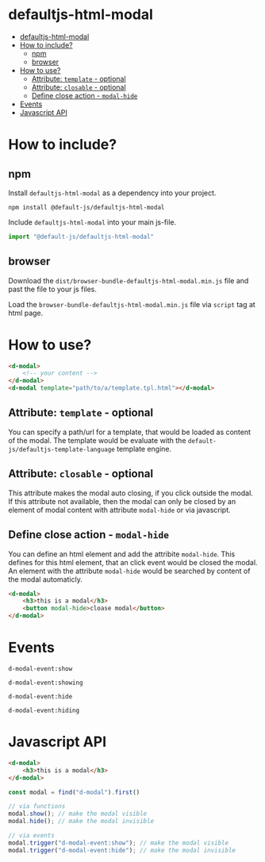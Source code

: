 # defaultjs-html-modal

- [defaultjs-html-modal](#defaultjs-html-modal)
- [How to include?](#how-to-include)
  - [npm](#npm)
  - [browser](#browser)
- [How to use?](#how-to-use)
  - [Attribute: `template` - optional](#attribute-template---optional)
  - [Attribute: `closable` - optional](#attribute-closable---optional)
  - [Define close action - `modal-hide`](#define-close-action---modal-hide)
- [Events](#events)
- [Javascript API](#javascript-api)

# How to include?

## npm

Install `defaultjs-html-modal` as a dependency into your project.
```
npm install @default-js/defaultjs-html-modal
```

Include `defaultjs-html-modal` into your main js-file.
```javascript
import "@default-js/defaultjs-html-modal"
```

## browser

Download the `dist/browser-bundle-defaultjs-html-modal.min.js` file and past the file to your js files.

Load the `browser-bundle-defaultjs-html-modal.min.js` file via `script` tag at html page.

# How to use?

```html 
<d-modal>
    <!-- your content -->
</d-modal>
<d-modal template="path/to/a/template.tpl.html"></d-modal>
```
## Attribute: `template` - optional

You can specify a path/url for a template, that would be loaded as content of the modal. The template would be evaluate with the `default-js/defaultjs-template-language` template engine.

## Attribute: `closable` - optional

This attribute makes the modal auto closing, if you click outside the modal. If this attribute not available, then the modal can only be closed by an element of modal content with attribute `modal-hide` or via javascript.

## Define close action - `modal-hide`

You can define an html element and add the attribite `modal-hide`. This defines for this html element, that an click event would be closed the modal. An element with the attribute `modal-hide` would be searched by content of the modal automaticly.

```html
<d-modal>
    <h3>this is a modal</h3>
    <button modal-hide>cloase modal</button>
</d-modal>
```
# Events
`d-modal-event:show`

`d-modal-event:showing`

`d-modal-event:hide`

`d-modal-event:hiding`


# Javascript API

```html
<d-modal>
    <h3>this is a modal</h3>
</d-modal>
```

```javascript
const modal = find("d-modal").first()

// via functions
modal.show(); // make the modal visible
modal.hide(); // make the modal invisible

// via events
modal.trigger("d-modal-event:show"); // make the modal visible
modal.trigger("d-modal-event:hide"); // make the modal invisible
```

